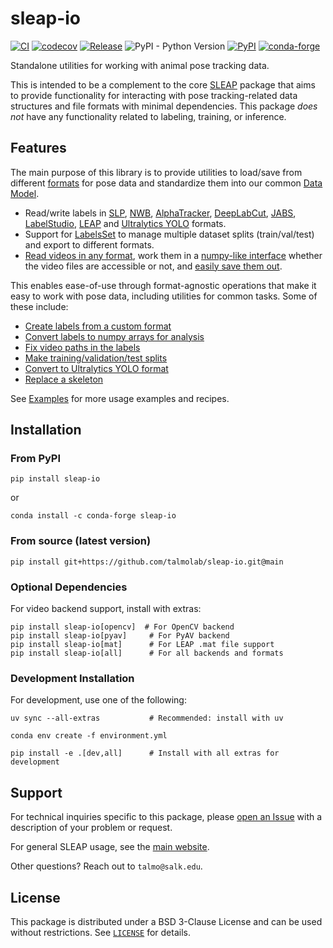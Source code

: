# sleap-io

[![CI](https://github.com/talmolab/sleap-io/actions/workflows/ci.yml/badge.svg)](https://github.com/talmolab/sleap-io/actions/workflows/ci.yml)
[![codecov](https://codecov.io/gh/talmolab/sleap-io/branch/main/graph/badge.svg?token=Sj8kIFl3pi)](https://codecov.io/gh/talmolab/sleap-io)
[![Release](https://img.shields.io/github/v/release/talmolab/sleap-io?label=Latest)](https://github.com/talmolab/sleap-io/releases/)
![PyPI - Python Version](https://img.shields.io/pypi/pyversions/sleap-io)
[![PyPI](https://img.shields.io/pypi/v/sleap-io?label=PyPI)](https://pypi.org/project/sleap-io)
[![conda-forge](https://img.shields.io/conda/vn/conda-forge/sleap-io.svg)](https://anaconda.org/conda-forge/sleap-io/)

Standalone utilities for working with animal pose tracking data.

This is intended to be a complement to the core [SLEAP](https://github.com/talmolab/sleap)
package that aims to provide functionality for interacting with pose tracking-related
data structures and file formats with minimal dependencies. This package *does not*
have any functionality related to labeling, training, or inference.

## Features

The main purpose of this library is to provide utilities to load/save from different
[formats](formats.md) for pose data and standardize them into our common [Data Model](model.md).

- Read/write labels in [SLP](formats.md#sleap_io.load_slp), [NWB](formats.md#sleap_io.load_nwb), [AlphaTracker](formats.md#sleap_io.load_alphatracker), [DeepLabCut](formats.md#sleap_io.load_dlc), [JABS](formats.md#sleap_io.load_jabs), [LabelStudio](formats.md#sleap_io.load_labelstudio), [LEAP](formats.md#sleap_io.load_leap) and [Ultralytics YOLO](formats.md#sleap_io.load_ultralytics) formats.
- Support for [LabelsSet](model.md#sleap_io.LabelsSet) to manage multiple dataset splits (train/val/test) and export to different formats.
- [Read videos in any format](formats.md#sleap_io.load_video), work them in a [numpy-like interface](model.md#sleap_io.Video) whether the video files are accessible or not, and [easily save them out](formats.md#sleap_io.save_video).

This enables ease-of-use through format-agnostic operations that make it easy to work
with pose data, including utilities for common tasks. Some of these include:

- [Create labels from a custom format](examples.md#create-labels-from-raw-data)
- [Convert labels to numpy arrays for analysis](examples.md#convert-labels-to-raw-arrays)
- [Fix video paths in the labels](examples.md#fix-video-paths)
- [Make training/validation/test splits](examples.md#make-trainingvalidationtest-splits)
- [Convert to Ultralytics YOLO format](examples.md#convert-to-ultralytics-yolo-format)
- [Replace a skeleton](examples.md#replace-skeleton)

See [Examples](examples.md) for more usage examples and recipes.


## Installation

### From PyPI
```
pip install sleap-io
```

or

```
conda install -c conda-forge sleap-io
```

### From source (latest version)
```
pip install git+https://github.com/talmolab/sleap-io.git@main
```

### Optional Dependencies

For video backend support, install with extras:
```
pip install sleap-io[opencv]  # For OpenCV backend
pip install sleap-io[pyav]     # For PyAV backend
pip install sleap-io[mat]      # For LEAP .mat file support
pip install sleap-io[all]      # For all backends and formats
```

### Development Installation

For development, use one of the following:
```
uv sync --all-extras           # Recommended: install with uv
```
```
conda env create -f environment.yml
```
```
pip install -e .[dev,all]      # Install with all extras for development
```


## Support
For technical inquiries specific to this package, please [open an Issue](https://github.com/talmolab/sleap-io/issues)
with a description of your problem or request.

For general SLEAP usage, see the [main website](https://sleap.ai).

Other questions? Reach out to `talmo@salk.edu`.

## License
This package is distributed under a BSD 3-Clause License and can be used without
restrictions. See [`LICENSE`](https://github.com/talmolab/sleap-io/blob/main/LICENSE) for details.